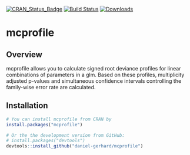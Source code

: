 
[![CRAN\_Status\_Badge](http://www.r-pkg.org/badges/version/mcprofile)](https://cran.r-project.org/package=mcprofile) [![Build Status](https://travis-ci.org/daniel-gerhard/mcprofile.svg?branch=master)](https://travis-ci.org/daniel-gerhard/mcprofile) [![Downloads](https://cranlogs.r-pkg.org/badges/mcprofile)](https://cranlogs.r-pkg.org/)

mcprofile
=========

Overview
--------

mcprofile allows you to calculate signed root deviance profiles for linear combinations of parameters in a glm. Based on these profiles, multiplicity adjusted p-values and simultaneous confidence intervals controlling the family-wise error rate are calculated.

Installation
------------

``` r
# You can install mcprofile from CRAN by
install.packages("mcprofile")

# Or the the development version from GitHub:
# install.packages("devtools")
devtools::install_github("daniel-gerhard/mcprofile")
```
